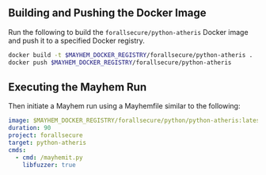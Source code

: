 ## Building and Pushing the Docker Image

Run the following to build the `forallsecure/python-atheris` Docker image and push it to a specified Docker registry.

```sh
docker build -t $MAYHEM_DOCKER_REGISTRY/forallsecure/python-atheris .
docker push $MAYHEM_DOCKER_REGISTRY/forallsecure/python-atheris
```

## Executing the Mayhem Run

Then initiate a Mayhem run using a Mayhemfile similar to the following:

```yaml
image: $MAYHEM_DOCKER_REGISTRY/forallsecure/python/python-atheris:latest
duration: 90
project: forallsecure
target: python-atheris
cmds:
  - cmd: /mayhemit.py
    libfuzzer: true
```